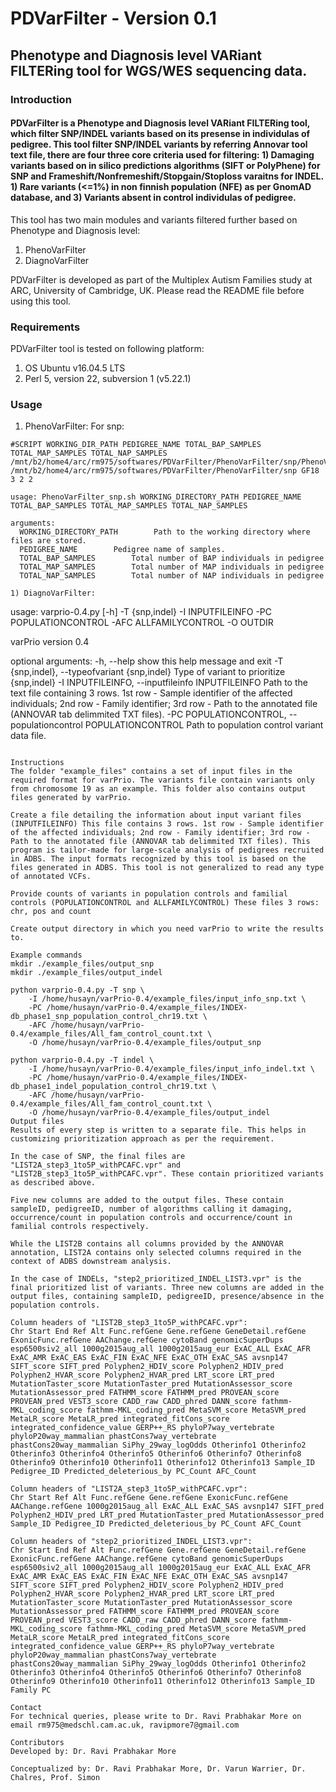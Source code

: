 # PDVarFilter - Version 0.1
## Phenotype and Diagnosis level VARiant FILTERing tool for WGS/WES sequencing data.
### Introduction
#### PDVarFilter is a Phenotype and Diagnosis level VARiant FILTERing tool, which filter SNP/INDEL variants based on its presense in individulas of pedigree. This tool filter SNP/INDEL variants by referring Annovar tool text file, there are four three core criteria used for filtering: 1) Damaging variants based on in silico predictions algorithms (SIFT or PolyPhene) for SNP and Frameshift/Nonfremeshift/Stopgain/Stoploss varaitns for INDEL. 1) Rare variants (<=1%) in non finnish population (NFE) as per GnomAD database, and 3) Variants absent in control individulas of pedigree.

This tool has two main modules and variants filtered further based on Phenotype and Diagnosis level:
1) PhenoVarFilter
2) DiagnoVarFilter

PDVarFilter is developed as part of the Multiplex Autism Families study at ARC, University of Cambridge, UK. Please read the README file before using this tool.

### Requirements
PDVarFilter tool is tested on following platform:
1. OS Ubuntu v16.04.5 LTS
2. Perl 5, version 22, subversion 1 (v5.22.1)

### Usage
1) PhenoVarFilter:
For snp:
```
#SCRIPT WORKING_DIR_PATH PEDIGREE_NAME TOTAL_BAP_SAMPLES TOTAL_MAP_SAMPLES TOTAL_NAP_SAMPLES
/mnt/b2/home4/arc/rm975/softwares/PDVarFilter/PhenoVarFilter/snp/PhenoVarFilter_snp.sh /mnt/b2/home4/arc/rm975/softwares/PDVarFilter/PhenoVarFilter/snp GF18 3 2 2

usage: PhenoVarFilter_snp.sh WORKING_DIRECTORY_PATH PEDIGREE_NAME TOTAL_BAP_SAMPLES TOTAL_MAP_SAMPLES TOTAL_NAP_SAMPLES

arguments:
  WORKING_DIRECTORY_PATH        Path to the working directory where files are stored.
  PEDIGREE_NAME        Pedigree name of samples.
  TOTAL_BAP_SAMPLES        Total number of BAP individuals in pedigree
  TOTAL_MAP_SAMPLES        Total number of MAP individuals in pedigree
  TOTAL_NAP_SAMPLES        Total number of NAP individuals in pedigree

1) DiagnoVarFilter:
```
usage: varprio-0.4.py [-h] -T {snp,indel} -I INPUTFILEINFO -PC
	                POPULATIONCONTROL -AFC ALLFAMILYCONTROL -O OUTDIR

varPrio version 0.4

optional arguments:
  -h, --help            show this help message and exit
  -T {snp,indel}, --typeofvariant {snp,indel}
	                  Type of variant to prioritize {snp,indel}
  -I INPUTFILEINFO, --inputfileinfo INPUTFILEINFO
	                  Path to the text file containing 3 rows. 1st row -
	                  Sample identifier of the affected individuals; 2nd row
	                  - Family identifier; 3rd row - Path to the annotated
	                  file (ANNOVAR tab delimmited TXT files).
  -PC POPULATIONCONTROL, --populationcontrol POPULATIONCONTROL
	                  Path to population control variant data file.
```

Instructions
The folder "example_files" contains a set of input files in the required format for varPrio. The variants file contain variants only from chromosome 19 as an example. This folder also contains output files generated by varPrio.

Create a file detailing the information about input variant files (INPUTFILEINFO) This file contains 3 rows. 1st row - Sample identifier of the affected individuals; 2nd row - Family identifier; 3rd row - Path to the annotated file (ANNOVAR tab delimmited TXT files). This program is tailor-made for large-scale analysis of pedigrees recruited in ADBS. The input formats recognized by this tool is based on the files generated in ADBS. This tool is not generalized to read any type of annotated VCFs.

Provide counts of variants in population controls and familial controls (POPULATIONCONTROL and ALLFAMILYCONTROL) These files 3 rows: chr, pos and count

Create output directory in which you need varPrio to write the results to.

Example commands
mkdir ./example_files/output_snp
mkdir ./example_files/output_indel

python varprio-0.4.py -T snp \
	-I /home/husayn/varPrio-0.4/example_files/input_info_snp.txt \
	-PC /home/husayn/varPrio-0.4/example_files/INDEX-db_phase1_snp_population_control_chr19.txt \
	-AFC /home/husayn/varPrio-0.4/example_files/All_fam_control_count.txt \
	-O /home/husayn/varPrio-0.4/example_files/output_snp 

python varprio-0.4.py -T indel \
	-I /home/husayn/varPrio-0.4/example_files/input_info_indel.txt \
	-PC /home/husayn/varPrio-0.4/example_files/INDEX-db_phase1_indel_population_control_chr19.txt \
	-AFC /home/husayn/varPrio-0.4/example_files/All_fam_control_count.txt \
	-O /home/husayn/varPrio-0.4/example_files/output_indel 
Output files
Results of every step is written to a separate file. This helps in customizing prioritization approach as per the requirement.

In the case of SNP, the final files are "LIST2A_step3_1to5P_withPCAFC.vpr" and "LIST2B_step3_1to5P_withPCAFC.vpr". These contain prioritized variants as described above.

Five new columns are added to the output files. These contain sampleID, pedigreeID, number of algorithms calling it damaging, occurrence/count in population controls and occurrence/count in familial controls respectively.

While the LIST2B contains all columns provided by the ANNOVAR annotation, LIST2A contains only selected columns required in the context of ADBS downstream analysis.

In the case of INDELs, "step2_prioritized_INDEL_LIST3.vpr" is the final prioritized list of variants. Three new columns are added in the output files, containing sampleID, pedigreeID, presence/absence in the population controls.

Column headers of "LIST2B_step3_1to5P_withPCAFC.vpr":
Chr Start End Ref Alt Func.refGene Gene.refGene GeneDetail.refGene ExonicFunc.refGene AAChange.refGene cytoBand genomicSuperDups esp6500siv2_all 1000g2015aug_all 1000g2015aug_eur ExAC_ALL ExAC_AFR ExAC_AMR ExAC_EAS ExAC_FIN ExAC_NFE ExAC_OTH ExAC_SAS avsnp147 SIFT_score SIFT_pred Polyphen2_HDIV_score Polyphen2_HDIV_pred Polyphen2_HVAR_score Polyphen2_HVAR_pred LRT_score LRT_pred MutationTaster_score MutationTaster_pred MutationAssessor_score MutationAssessor_pred FATHMM_score FATHMM_pred PROVEAN_score PROVEAN_pred VEST3_score CADD_raw CADD_phred DANN_score fathmm-MKL_coding_score fathmm-MKL_coding_pred MetaSVM_score MetaSVM_pred MetaLR_score MetaLR_pred integrated_fitCons_score integrated_confidence_value GERP++_RS phyloP7way_vertebrate phyloP20way_mammalian phastCons7way_vertebrate phastCons20way_mammalian SiPhy_29way_logOdds Otherinfo1 Otherinfo2 Otherinfo3 Otherinfo4 Otherinfo5 Otherinfo6 Otherinfo7 Otherinfo8 Otherinfo9 Otherinfo10 Otherinfo11 Otherinfo12 Otherinfo13 Sample_ID Pedigree_ID Predicted_deleterious_by PC_Count AFC_Count

Column headers of "LIST2A_step3_1to5P_withPCAFC.vpr":
Chr Start Ref Alt Func.refGene Gene.refGene ExonicFunc.refGene AAChange.refGene 1000g2015aug_all ExAC_ALL ExAC_SAS avsnp147 SIFT_pred Polyphen2_HDIV_pred LRT_pred MutationTaster_pred MutationAssessor_pred Sample_ID Pedigree_ID Predicted_deleterious_by PC_Count AFC_Count

Column headers of "step2_prioritized_INDEL_LIST3.vpr":
Chr Start End Ref Alt Func.refGene Gene.refGene GeneDetail.refGene ExonicFunc.refGene AAChange.refGene cytoBand genomicSuperDups esp6500siv2_all 1000g2015aug_all 1000g2015aug_eur ExAC_ALL ExAC_AFR ExAC_AMR ExAC_EAS ExAC_FIN ExAC_NFE ExAC_OTH ExAC_SAS avsnp147 SIFT_score SIFT_pred Polyphen2_HDIV_score Polyphen2_HDIV_pred Polyphen2_HVAR_score Polyphen2_HVAR_pred LRT_score LRT_pred MutationTaster_score MutationTaster_pred MutationAssessor_score MutationAssessor_pred FATHMM_score FATHMM_pred PROVEAN_score PROVEAN_pred VEST3_score CADD_raw CADD_phred DANN_score fathmm-MKL_coding_score fathmm-MKL_coding_pred MetaSVM_score MetaSVM_pred MetaLR_score MetaLR_pred integrated_fitCons_score integrated_confidence_value GERP++_RS phyloP7way_vertebrate phyloP20way_mammalian phastCons7way_vertebrate phastCons20way_mammalian SiPhy_29way_logOdds Otherinfo1 Otherinfo2 Otherinfo3 Otherinfo4 Otherinfo5 Otherinfo6 Otherinfo7 Otherinfo8 Otherinfo9 Otherinfo10 Otherinfo11 Otherinfo12 Otherinfo13 Sample_ID Family PC

Contact
For technical queries, please write to Dr. Ravi Prabhakar More on email rm975@medschl.cam.ac.uk, ravipmore7@gmail.com

Contributors
Developed by: Dr. Ravi Prabhakar More

Conceptualized by: Dr. Ravi Prabhakar More, Dr. Varun Warrier, Dr. Chalres, Prof. Simon

